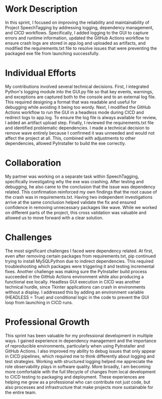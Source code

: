 # Work Description
In this sprint, I focused on improving the reliability and maintainability of Project SpeechTagging by addressing logging, dependency management, and CICD workflows. Specifically, I added logging to the GUI to capture errors and runtime information, updated the GitHub Actions workflow to ensure crash logs are stored in app.log and uploaded as artifacts, and modified the requirements.txt file to resolve issues that were preventing the packaged exe file from launching successfully. 

# Individual Efforts
My contributions involved several technical decisions. First, I integrated Python's logging module into the GUI.py file so that key events, warnings, and exceptions are captured both to the console and to an external log file. This required designing a format that was readable and useful for debugging while avoiding it being too wordy. Next, I modified the GitHub Actions workflow to run the GUI in a headless mode during CICD and redirect logs to app.log. To ensure the log file is always available for review, I added an artifact upload step. Finally, I reviewed the requirements.txt file and identified problematic dependencies. I made a technical decision to remove wave entirely because I confirmed it was unneeded and would not affect the project at all. This, combined with adjustments to other dependencies, allowed PyInstaller to build the exe correctly.

# Collaboration
My partner was working on a separate task within SpeechTagging, specifically investigating why the exe was crashing. After testing and debugging, he also came to the conclusion that the issue was dependency related. This confirmation reinforced my own findings that the root cause of the crash was in requirements.txt. Having two independent investigations arrive at the same conclusion helped validate the fix and ensured confidence in removing unnecessary packages like wave. While we worked on different parts of the project, this cross validation was valuable and allowed us to move forward with a clear solution.

# Challenges
The most significant challenges I faced were dependency related. At first, even after removing certain packages from requirements.txt, pip continued trying to install MySQLPython due to indirect dependencies. This required troubleshooting which packages were triggering it and testing incremental fixes. Another challenge was making sure the PyInstaller build process succeeded in the GitHub Actions environment while also producing a functional exe locally. Headless GUI execution in CICD was another technical hurdle, since Tkinter applications can crash in environments without a display. I addressed this by adding an environment variable (HEADLESS = True) and conditional logic in the code to prevent the GUI loop from launching in CICD runs.

# Professional Growth
This sprint has been valuable for my professional development in multiple ways. I gained experience in dependency management and the importance of reproducible environments, particularly when using PyInstaller and GitHub Actions. I also improved my ability to debug issues that only appear in CICD pipelines, which required me to think differently about logging and test strategies. Working with structured logging helped me appreciate the role observability plays in software quality. More broadly, I am becoming more comfortable with the full lifecycle of changes from local development to CICD testing to packaging and deployment. These experiences are helping me grow as a professional who can contribute not just code, but also processes and infrastructure that make projects more sustainable for the entire team.
